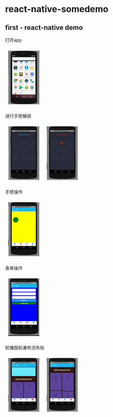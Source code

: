 # react-native-somedemo
<h2>first - react-native demo</h2>
<p>打开app</p>
<img src='./assets/start.gif' alt='start' width='100' style='margin:10px' />
<p>进行手势解锁</p>
<img src='./assets/gestureError.gif' alt='error' width='100' style='margin:10px' />
<img src='./assets/gestureSuccess.gif' alt='success' width='100' style='margin:10px' />
<p>手势操作</p>
<img src='./assets/gesture.gif' alt='error' width='100' style='margin:10px' />
<p>表单操作</p>
<img src='./assets/Form.gif' alt='error' width='100' style='margin:10px' />
<p>轮播图和瀑布流布局</p>
<img src='./assets/slider.gif' alt='error' width='100' style='margin:10px' />
<img src='./assets/autoresponsive.gif' alt='error' width='100' style='margin:10px' />